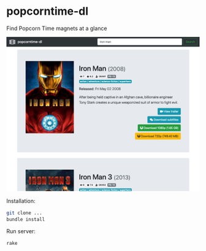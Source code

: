 # popcorntime-dl

Find Popcorn Time magnets at a glance

![Landing page](https://raw.githubusercontent.com/cetinajero/popcorntime-dl/master/docs/landing.png)

Installation:

```bash
git clone ...
bundle install
```

Run server:

```bash
rake
```
